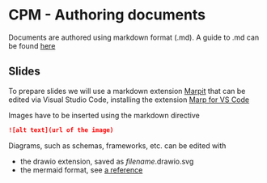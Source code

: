 # CPM - Authoring documents

Documents are authored using markdown format (.md). A guide to .md can be found [here](https://github.com/adam-p/markdown-here/wiki/Markdown-Cheatsheet)

## Slides

To prepare slides we will use a markdown extension [Marpit](https://marpit.marp.app/) that can be edited via Visual Studio Code, installing the extension [Marp for VS Code](https://marketplace.visualstudio.com/items?itemName=marp-team.marp-vscode)

Images have to be inserted using the markdown directive

``` markdown
![alt text](url of the image)
```

Diagrams, such as schemas, frameworks, etc. can be edited with
* the drawio extension, saved as *filename*.drawio.svg
* the mermaid format, see [a reference](https://mermaid-js.github.io/mermaid/#/gantt)

